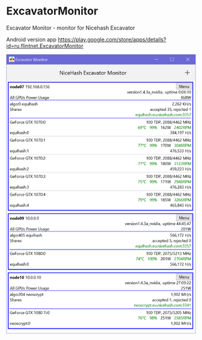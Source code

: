 # ExcavatorMonitor
Excavator Monitor - monitor for Nicehash Excavator

Android version app https://play.google.com/store/apps/details?id=ru.flintnet.ExcavatorMonitor

<img src="screenshot001.PNG" />
